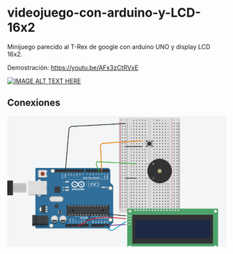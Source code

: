 # videojuego-con-arduino-y-LCD-16x2
Minijuego parecido al T-Rex de google con arduino UNO y display LCD 16x2.

Demostración: https://youtu.be/AFx3zCtRVxE

[![IMAGE ALT TEXT HERE](https://img.youtube.com/vi/AFx3zCtRVxE/0.jpg)](https://www.youtube.com/watch?v=AFx3zCtRVxE)


## Conexiones

![alt text](./conexiones/circuito.PNG)